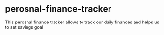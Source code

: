 # perosnal-finance-tracker
This perosnal finance tracker allows to track our daily finances and helps us to set savings goal
